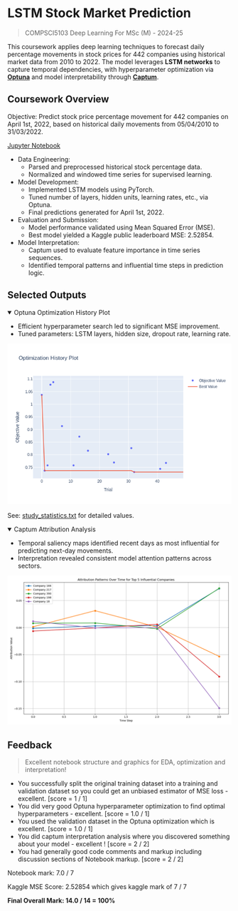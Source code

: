 # LSTM Stock Market Prediction
> COMPSCI5103 Deep Learning For MSc (M) - 2024-25

This coursework applies deep learning techniques to forecast daily percentage movements in stock prices for 442 companies using historical market data from 2010 to 2022. The model leverages **LSTM networks** to capture temporal dependencies, with hyperparameter optimization via [**Optuna**](https://optuna.org/) and model interpretability through [**Captum**](https://captum.ai/).

## Coursework Overview
Objective: Predict stock price percentage movement for 442 companies on April 1st, 2022, based on historical daily movements from 05/04/2010 to 31/03/2022.

[Jupyter Notebook](./LSTM-Stock-Market-Prediction.ipynb)

* Data Engineering:
    * Parsed and preprocessed historical stock percentage data.
    * Normalized and windowed time series for supervised learning.
* Model Development:
    * Implemented LSTM models using PyTorch.
    * Tuned number of layers, hidden units, learning rates, etc., via Optuna.
    * Final predictions generated for April 1st, 2022.
* Evaluation and Submission:
    * Model performance validated using Mean Squared Error (MSE).
    * Best model yielded a Kaggle public leaderboard MSE: 2.52854.
* Model Interpretation:
    * Captum used to evaluate feature importance in time series sequences.
    * Identified temporal patterns and influential time steps in prediction logic.

## Selected Outputs

<details open>
<summary>Optuna Optimization History Plot</summary>

- Efficient hyperparameter search led to significant MSE improvement.
- Tuned parameters: LSTM layers, hidden size, dropout rate, learning rate.

![Optimization History](./optimization_history.png)

See: [study_statistics.txt](./study_statistics.txt) for detailed values.

</details>

<details open>
<summary>Captum Attribution Analysis</summary>

- Temporal saliency maps identified recent days as most influential for predicting next-day movements.
- Interpretation revealed consistent model attention patterns across sectors.

![Company Influence.png](./company_influence.png)

</details>

## Feedback

> Excellent notebook structure and graphics for EDA, optimization and interpretation!

* You successfully split the original training dataset into a training and validation dataset so you could get an unbiased estimator of MSE loss - excellent. [score = 1 / 1] 
* You did very good Optuna hyperparameter optimization to find optimal hyperparameters - excellent. [score = 1.0 / 1]
* You used the validation dataset in the Optuna optimization which is excellent. [score = 1.0 / 1]
* You did captum interpretation analysis where you discovered something about your model - excellent ! [score = 2 / 2]
* You had generally good code comments and markup including discussion sections of Notebook markup. [score = 2 / 2]

Notebook mark: 7.0 / 7

Kaggle MSE Score: 2.52854 which gives kaggle mark of 7 / 7

**Final Overall Mark: 14.0 / 14 = 100%**
